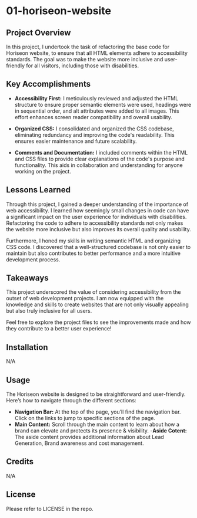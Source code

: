 # 01-horiseon-website

## Project Overview

In this project, I undertook the task of refactoring the base code for Horiseon website, to ensure that all HTML elements adhere to accessibility standards. The goal was to make the website more inclusive and user-friendly for all visitors, including those with disabilities.

## Key Accomplishments

- **Accessibility First:** I meticulously reviewed and adjusted the HTML structure to ensure proper semantic elements were used, headings were in sequential order, and alt attributes were added to all images. This effort enhances screen reader compatibility and overall usability.
  
- **Organized CSS:** I consolidated and organized the CSS codebase, eliminating redundancy and improving the code's readability. This ensures easier maintenance and future scalability.

- **Comments and Documentation:** I included comments within the HTML and CSS files to provide clear explanations of the code's purpose and functionality. This aids in collaboration and understanding for anyone working on the project.

## Lessons Learned

Through this project, I gained a deeper understanding of the importance of web accessibility. I learned how seemingly small changes in code can have a significant impact on the user experience for individuals with disabilities. Refactoring the code to adhere to accessibility standards not only makes the website more inclusive but also improves its overall quality and usability.

Furthermore, I honed my skills in writing semantic HTML and organizing CSS code. I discovered that a well-structured codebase is not only easier to maintain but also contributes to better performance and a more intuitive development process.

## Takeaways

This project underscored the value of considering accessibility from the outset of web development projects. I am now equipped with the knowledge and skills to create websites that are not only visually appealing but also truly inclusive for all users.

Feel free to explore the project files to see the improvements made and how they contribute to a better user experience!

## Installation

N/A

## Usage

The Horiseon website is designed to be straightforward and user-friendly. Here’s how to navigate through the different sections:

- **Navigation Bar:** At the top of the page, you’ll find the navigation bar. Click on the links to jump to specific sections of the page.
- **Main Content:** Scroll through the main content to learn about how a brand can elevate and protects its presence & visibility.
-**Aside Cotent:** The aside content provides additional information about Lead Generation, Brand awareness and cost management.

## Credits

N/A

## License

Please refer to LICENSE in the repo.
